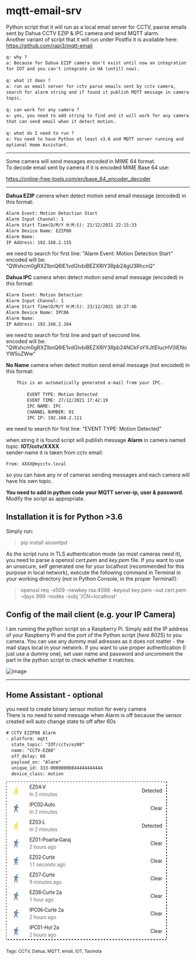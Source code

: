 # mqtt-email-srv
Python script that it will run as a local email server for CCTV, pasrse emails sent by Dahua CCTV EZIP & IPC camera and send MQTT alarm.<br>
Another variant of script that it will run under Postfix it is available here: https://github.com/rapi3/mqtt-email<br>
```
q: why ?
a: Because for Dahua EZIP camera don't exist until now an integration for IOT and you can't integrate in HA (untill now).

q: what it does ?
a: run as email server for cctv parse emails sent by cctv camera, search for alarm string and if found it publish MQTT message in camera topic.

q: can work for any camera ?
a: yes, you need to add string to find and it will work for any camera that can send email when it detect motion.

q: what do I need to run ?
a: You need to have Python at least v3.6 and MQTT server running and optional Home Assistant.
```
----
Some camera will send mesages encoded in MIME 64 format.<br>
To decode email sent by camera if it is encoded MIME Base 64 use:

https://online-free-tools.com/en/base_64_encoder_decoder

----
<b>Dahua EZIP</b> camera when detect motion send email message (encoded) in this format:
```
Alarm Event: Motion Detection Start
Alarm Input Channel: 1
Alarm Start Time(D/M/Y H:M:S): 21/12/2021 22:15:33
Alarm Device Name: EZIP08
Alarm Name: 
IP Address: 192.168.2.155
```
we need to search for first line: "Alarm Event: Motion Detection Start"<br>
encoded will be: "QWxhcm0gRXZlbnQ6IE1vdGlvbiBEZXRlY3Rpb24gU3RhcnQ"

<b>Dahua IPC</b> camera when detect motion send email message (encoded) in this format:
```
Alarm Event: Motion Detection
Alarm Input Channel: 1
Alarm Start Time(D/M/Y H:M:S): 23/12/2021 10:27:46
Alarm Device Name: IPC06
Alarm Name: 
IP Address: 192.168.2.164
```
we need to search for first line and part of seccond line.<br>
encoded will be: "QWxhcm0gRXZlbnQ6IE1vdGlvbiBEZXRlY3Rpb24NCkFsYXJtIElucHV0IENoYW5uZWw"

<b>No Name</b> camera when detect motion send email message (not encoded) in this format:
```
	This is an automatically generated e-mail from your IPC.

		EVENT TYPE: Motion Detected
		EVENT TIME: 27/12/2021 17:42:19
		IPC NAME: IPC
		CHANNEL NUMBER: 01
		IPC IP: 192.168.2.111
```
we need to search for first line: "EVENT TYPE: Motion Detected"<br>

when string it is found script will publish message <b>Alarm</b> in camera named topic: <b>IOT/cctv/XXXX</b><br>
sender-name it is taken from cctv email:
```
From: XXXX@mycctv.local
```
so you can have any nr of cameras sending messages and each camera will have his own topic.

<b>You need to add in python code your MQTT server-ip, user & password.</b><br>
Modify the script as appropriate.<br>

## Installation it is for Python >3.6
Simply run:
> pip install aiosmtpd

As the script runs in TLS authentication mode (as most cameras need it), you need to parse a openssl *cert.pem* and *key.pem* file. If you want to use an unsecure, self generated one for your localhost (recommended for this purpose in local network), execute the following command in Terminal in your working directory (not in Python Console, in the proper Terminal!):
> openssl req -x509 -newkey rsa:4096 -keyout key.pem -out cert.pem -days 999 -nodes -subj '/CN=localhost'

## Config of the mail client (e.g. your IP Camera)

I am running the python script on a Raspberry Pi. Simply add the IP address of your Raspberry Pi and the port of the Python script (*here 8025*) to you camera. You can use any dummy mail adresses as it does not matter - the mail stays local in your network. If you want to use proper authentication (I just use a dummy one), set user name and password and uncomment the part in the python script to check whether it matches.

![image](https://user-images.githubusercontent.com/60820820/157892840-d9d2045c-9fda-4b00-ad12-ed7580f92a9b.png)

----
## Home Assistant - optional
you need to create binary sensor motion for every camera<br>
There is no need to send message when Alarm is off because the sensor created will auto change state to off after 60s
```
# CCTV EZIP08 Alarm
- platform: mqtt
  state_topic: "IOT/cctv/ez08"
  name: "CCTV-EZ08"
  off_delay: 60
  payload_on: "Alarm"
  unique_id: 333-00000000844444444444
  device_class: motion
  ```
![Home Assistant motion sensors ](https://github.com/rapi3/mqtt-email/blob/main/Screenshot_2021-12-22_20-19-55.png)

<sub>Tags: CCTV, Dahua, MQTT, email, IOT, Tasmota</sub>
